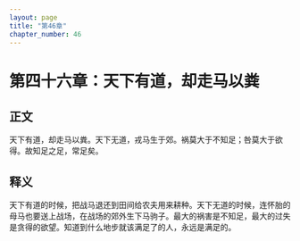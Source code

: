 ```yaml
---
layout: page
title: "第46章"
chapter_number: 46
---
```


# 第四十六章：天下有道，却走马以粪

## 正文
天下有道，却走马以粪。天下无道，戎马生于郊。祸莫大于不知足；咎莫大于欲得。故知足之足，常足矣。

## 释义
天下有道的时候，把战马退还到田间给农夫用来耕种。天下无道的时候，连怀胎的母马也要送上战场，在战场的郊外生下马驹子。最大的祸害是不知足，最大的过失是贪得的欲望。知道到什么地步就该满足了的人，永远是满足的。